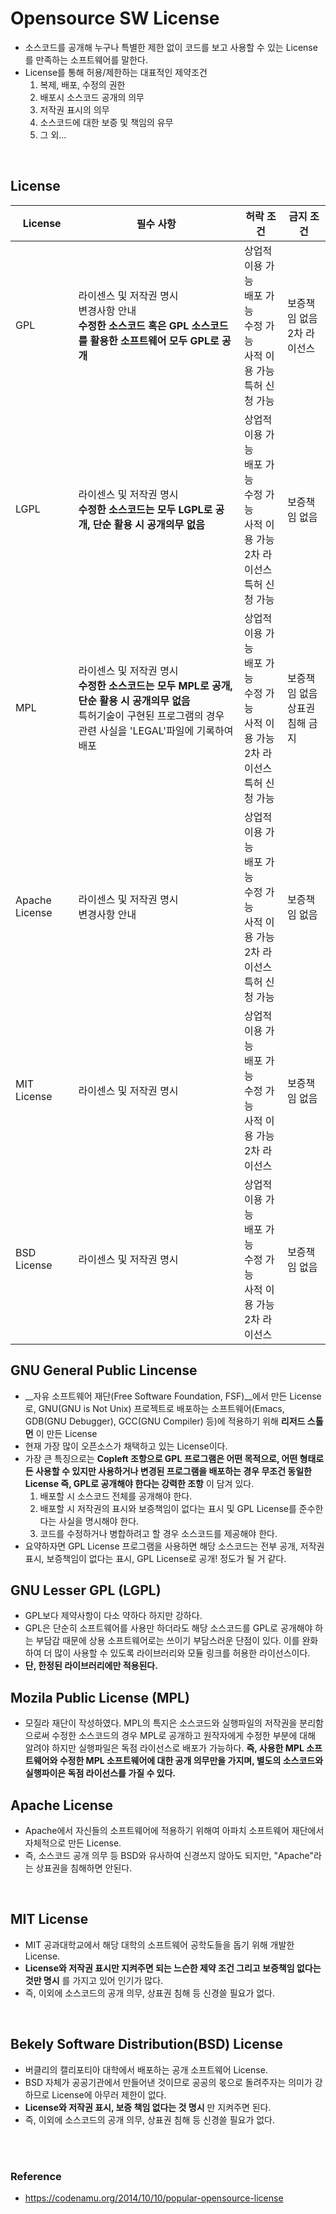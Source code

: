 # Opensource SW License
* 소스코드를 공개해 누구나 특별한 제한 없이 코드를 보고 사용할 수 있는 License를 만족하는 소프트웨어를 말한다.
* License를 통해 허용/제한하는 대표적인 제약조건
    1) 복제, 배포, 수정의 권한
    2) 배포시 소스코드 공개의 의무
    3) 저작권 표시의 의무
    4) 소스코드에 대한 보증 및 책임의 유무
    5) 그 외...
</br>


## License 
| License | 필수 사항 | 허락 조건 | 금지 조건 |
| ------- | -------- | ---- | --------------------- |
| GPL     |   라이센스 및 저작권 명시</br>변경사항 안내</br>__수정한 소스코드 혹은 GPL 소스코드를 활용한 소프트웨어 모두 GPL로 공개__ | 상업적 이용 가능</br>배포 가능</br>수정 가능</br>사적 이용 가능</br>특허 신청 가능 | 보증책임 없음</br>2차 라이선스 |
| LGPL | 라이센스 및 저작권 명시</br>__수정한 소스코드는 모두 LGPL로 공개, 단순 활용 시 공개의무 없음__ |상업적 이용 가능</br>배포 가능</br>수정 가능</br>사적 이용 가능</br>2차 라이선스</br>특허 신청 가능 | 보증책임 없음 |
| MPL | 라이센스 및 저작권 명시</br>__수정한 소스코드는 모두 MPL로 공개, 단순 활용 시 공개의무 없음__</br>특허기술이 구현된 프로그램의 경우 관련 사실을 'LEGAL'파일에 기록하여 배포 | 상업적 이용 가능</br>배포 가능</br>수정 가능</br>사적 이용 가능</br>2차 라이선스</br>특허 신청 가능 | 보증책임 없음</br>상표권 침해 금지 |
| Apache License | 라이센스 및 저작권 명시</br>변경사항 안내 | 상업적 이용 가능</br>배포 가능</br>수정 가능</br>사적 이용 가능</br>2차 라이선스</br>특허 신청 가능 | 보증책임 없음 |
| MIT License | 라이센스 및 저작권 명시</br> | 상업적 이용 가능</br>배포 가능</br>수정 가능</br>사적 이용 가능</br>2차 라이선스 | 보증책임 없음 |
| BSD License | 라이센스 및 저작권 명시</br> | 상업적 이용 가능</br>배포 가능</br>수정 가능</br>사적 이용 가능</br>2차 라이선스 | 보증책임 없음 |



## GNU General Public Lincense
* __자유 소프트웨어 재단(Free Software Foundation, FSF)__에서 만든 License로, GNU(GNU is Not Unix) 프로젝트로 배포하는 소프트웨어(Emacs, GDB(GNU Debugger), GCC(GNU Compiler) 등)에 적용하기 위해 __리저드 스톨먼__ 이 만든 License
* 현재 가장 많이 오픈소스가 채택하고 있는 License이다.
* 가장 큰 특징으로는 __Copleft 조항으로 GPL 프로그램은 어떤 목적으로, 어떤 형태로든 사용할 수 있지만 사용하거나 변경된 프로그램을 배포하는 경우 무조건 동일한 License 즉, GPL로 공개해야 한다는 강력한 조항__ 이 담겨 있다.
    1) 배포할 시 소스코드 전체를 공개해야 한다.
    2) 배포할 시 저작권의 표시와 보증책임이 없다는 표시 및 GPL License를 준수한다는 사실을 명시해야 한다.
    3) 코드를 수정하거나 병합하려고 할 경우 소스코드를 제공해야 한다.
* 요약하자면 GPL License 프로그램을 사용하면 해당 소스코드는 전부 공개, 저작권 표시, 보증책임이 없다는 표시, GPL License로 공개! 정도가 될 거 같다.


## GNU Lesser GPL (LGPL)
* GPL보다 제약사항이 다소 약하다 하지만 강하다.
* GPL은 단순히 소프트웨어를 사용만 하더라도 해당 소스코드를 GPL로 공개해야 하는 부담감 때문에 상용 소프트웨어로는 쓰이기 부담스러운 단점이 있다. 이를 완화하여 더 많이 사용할 수 있도록 라이브러리와 모듈 링크를 허용한 라이선스이다.
* __단, 한정된 라이브러리에만 적용된다.__


## Mozila Public License (MPL)
* 모질라 재단이 작성하였다. MPL의 특지은 소스코드와 실행파일의 저작권을 분리함으로써 수정한 소스코드의 경우 MPL로 공개하고 원작자에게 수정한 부분에 대해 알려야 하지만 실행파일은 독점 라이선스로 배포가 가능하다. __즉, 사용한 MPL 소프트웨어와 수정한 MPL 소프트웨어에 대한 공개 의무만을 가지며, 별도의 소스코드와 실행파이은 독점 라이선스를 가질 수 있다.__


## Apache License
* Apache에서 자신들의 소프트웨어에 적용하기 위해여 아파치 소프트웨어 재단에서 자체적으로 만든 License.
* 즉, 소스코드 공개 의무 등 BSD와 유사하여 신경쓰지 않아도 되지만, "Apache"라는 상표권을 침해하면 안된다.
</br>


## MIT License
* MIT 공과대학교에서 해당 대학의 소프트웨어 공학도들을 돕기 위해 개발한 License.
* __License와 저작권 표시만 지켜주면 되는 느슨한 제약 조건 그리고 보증책임 없다는 것만 명시__ 를 가지고 있어 인기가 많다.
* 즉, 이외에 소스코드의 공개 의무, 상표권 침해 등 신경쓸 필요가 없다.
</br>


## Bekely Software Distribution(BSD) License
* 버클리의 캘리포티아 대학에서 배포하는 공개 소프트웨어 License.
* BSD 자체가 공공기관에서 만들어낸 것이므로 공공의 몫으로 돌려주자는 의미가 강하므로 License에 아무러 제한이 없다.
* __License와 저작권 표시, 보증 책임 없다는 것 명시__ 만 지켜주면 된다.
* 즉, 이외에 소스코드의 공개 의무, 상표권 침해 등 신경쓸 필요가 없다.
</br>
</br>


### Reference
* https://codenamu.org/2014/10/10/popular-opensource-license